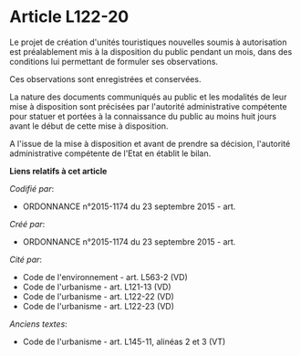 # Article L122-20

Le projet de création d'unités touristiques nouvelles soumis à autorisation est préalablement mis à la disposition du public
pendant un mois, dans des conditions lui permettant de formuler ses observations.

Ces observations sont enregistrées et conservées.

La nature des documents communiqués au public et les modalités de leur mise à disposition sont précisées par l'autorité
administrative compétente pour statuer et portées à la connaissance du public au moins huit jours avant le début de cette
mise à disposition.

A l'issue de la mise à disposition et avant de prendre sa décision, l'autorité administrative compétente de l'Etat en établit
le bilan.

**Liens relatifs à cet article**

_Codifié par_:

  - ORDONNANCE n°2015-1174 du 23 septembre 2015 - art.

_Créé par_:

  - ORDONNANCE n°2015-1174 du 23 septembre 2015 - art.

_Cité par_:

  - Code de l'environnement - art. L563-2 (VD)
  - Code de l'urbanisme - art. L121-13 (VD)
  - Code de l'urbanisme - art. L122-22 (VD)
  - Code de l'urbanisme - art. L122-23 (VD)

_Anciens textes_:

  - Code de l'urbanisme - art. L145-11, alinéas 2 et 3 (VT)
